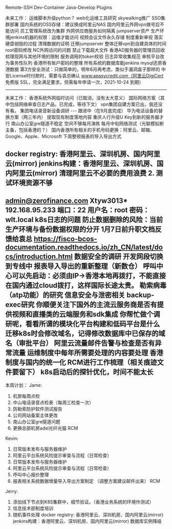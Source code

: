 Remote-SSH
Dev-Container
Java-Develop
Plugins

未来工作：
运维脚本升级python？
web化运维工具研究
skywalking推广
SSO集群部署
国内系统的OSS存储：建议换成阿里云NAS
国内阿里云外网vpn拨号后不能访问
员工管理系统改为集群
外网供应商服务如何隔离
jumpserver资产
生产环境jenkins机器的权限：运维才能访问
视频会议文件永久存储
制度重新审视
落实硬盘销毁的过程
清理数据的证明
迁移jumpserver
整体迁移vpn到自建具体的时间
root密码修改
NC外网访问的问题
禁止下载超大文件
香港AD服务器的管理员回收
梳理现网与其他环境的限制
服务调用的token校验
日志异常收集规范
审核平台改为事务性队列
香港所有账户密码的整理
所有系统的数据库能jenkins mysql还原香港数据
第3方安全测试：只做简单的，明年6月再考虑，类似于漏洞盒子那样的
中安License时付款时，需要与袁总确认
www.aeasycredit.com（阿里云DigiCert 免费版 SSL，完全满足要求，但需每年申请一次，2021-10-24 到期）

-------------------------------------------------
未来工作：
香港系统外网临时访问（已取消，没有太大意义）
国际网络方案（其中包括网络审查日志产品。已完成，等待下文）
vpn集团自建方案已出，我还没有看。
集团电话录音新设备调研 --- 跟进中（在9月底完成）
华为电话设备的替换方案（两三年内）
提取现有制度落地内容
重庆人行升级U Key到新的服务器才行
南山办公室gre隧道不稳定
空间不够每月演练
每月中旬网络测试（光联模拟断主备，包括香港的？）
国内香港所有相关的手机号码更换：阿里云、邮箱、Google、Apple、Microsoft
下周整顿报表的导入导出方式

docker registry: 香港阿里云、深圳机房、国内阿里云(mirror)
jenkins构建：香港阿里云、深圳机房、国内阿里云(mirror)
清理阿里云不必要的费用浪费
2. 测试环境资源不够
---------------------------
admin@zerofinance.com
Xtyw3013*
192.168.95.233  端口：22   用户名：root  密码：wlt.local
k8s日志的问题
防止数据删除的风险：当前生产环境与备份数据权限的分开
1月7日前升职文档反馈给袁总
https://fisco-bcos-documentation.readthedocs.io/zh_CN/latest/docs/introduction.html
数据安全的调研
开发网段切换到专线中
报表导入导出的重新整理（新数仓）
呼叫中心可以先启动：必须由IP->香港本地再拨打，不能直接在国内通过cloud拨打，这样国际长途太贵。
勒索病毒（atp功能）的研究
信息安全与泄密相关
backup-exec研究
你顺便关注下国外的主流云服务商是否有提供视频和直播类的云端服务和sdk集成
你帮忙做个调研呢，看看所谓的模块化平台构建和低码平台是什么
迁移k8s时会修改域名，记得修改数据库中已保存的域名（审批平台）
阿里云流量邮件告警与检查是否有异常流量
运维制度中每年所需要处理的内容要处理
香港制度与国内的统一化
RCM进行工作梳理（相关痕迹文件要留下）
k8s启动后的探针优化，时间不能太长
------------------------------------

本周计划：
Jame:
1. 机房每周点检                  
2. 中山电话录音点检表（每周三检查一次）   
3. 防勒索防护软件测试报告         
4. 公司网站备案主体更改
5. 南山办公室gre隧道问题
6. 更换总部机房adsl光纤光猫
   RCM

Kevin:
1. 日常版本发布与服务器维护
2. 阿里云平台系统风险提示审查与流程（日常检查）
1. 日常版本发布与服务器维护
2. 阿里云平台系统风险提示审查与流程（日常检查）
3. 呼叫中心报价整理
4. 报表相关系统数据增量导入导出方案制定
   （调整方案建议邮件出来）
   RCM

Jerry:
1.  添加线下节点到K8S集群中，细节验证。（香港业务系统的环境作测试）
2.   信息技术部制度培训
3.   随机事件处理 
docker registry: 香港阿里云、深圳机房、国内阿里云(mirror)
jenkins构建：香港阿里云、深圳机房、国内阿里云(mirror)
数据库实例降级